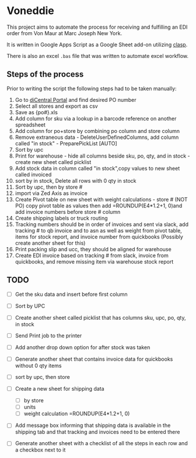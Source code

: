 # Voneddie

This project aims to automate the process for receiving and fulfilling an EDI order from Von Maur at Marc Joseph New York.

It is written in Google Apps Script as a Google Sheet add-on utilizing [clasp](https://github.com/google/clasp).

There is also an excel `.bas` file that was written to automate excel workflow.

## Steps of the process

Prior to writing the script the following steps had to be taken manually:
  1. Go to [diCentral Portal](https://diwebc.dicentral.com/Main.aspx) and find desired PO number
  2. Select all stores and export as csv
  3. Save as {po#}.xls
  4. Add column for sku via a lookup in a barcode reference on another spreadsheet
  5. Add column for po+store by combining po column and store column
  6. Remove extraneous data - DeleteUserDefinedColumns, add column called "in stock" - PreparePickList [AUTO]
  7. Sort by upc
  8. Print for warehouse - hide all columns beside sku, po, qty, and in stock - create new sheet called picklist
  9. Add stock data in column called "in stock",copy values to new sheet called invoiced
  10. sort by in stock, Delete all rows with 0 qty in stock
  11. Sort by upc, then by store #
  12. import via Zed Axis as invoice
  13. Create Pivot table on new sheet with weight calculations - store # (NOT PO) copy pivot table as values then add =ROUNDUP(E4*1.2+1, 0)and add invoice numbers before store # column
  14. Create shipping labels or truck routing
  15. Tracking numbers should be in order of invoices and sent via slack, add tracking # to qb invoice and to asn as well as weight from pivot table, items for stock report, and invoice number from quickbooks (Possibly create another sheet for this)
  16. Print packing slip and ucc, they should be aligned for warehouse
  17. Create EDI invoice based on tracking # from slack, invoice from quickbooks, and remove missing item via warehouse stock report

## TODO

- [ ] Get the sku data and insert before first column
- [ ] Sort by UPC
- [ ] Create another sheet called picklist that has columns sku, upc, po, qty, in stock
- [ ] Send Print job to the printer
- [ ] Add another drop down option for after stock was taken
- [ ] Generate another sheet that contains invoice data for quickbooks without 0 qty items
- [ ] sort by upc, then store
- [ ] Create a new sheet for shipping data
  - [ ] by store
  - [ ] units
  - [ ] weight calculation =ROUNDUP(E4*1.2+1, 0)
- [ ] Add message box informing that shipping data is available in the shipping tab and that tracking and invoices need to be entered there
- [ ] Generate another sheet with a checklist of all the steps in each row and a checkbox next to it

